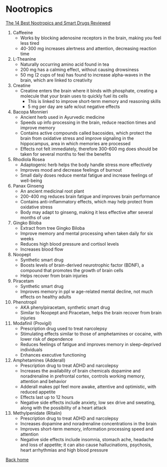 # Nootropics

[The 14 Best Nootropics and Smart Drugs Reviewed](https://www.healthline.com/nutrition/nootropics#section15)

1. Caffeeine
     * Works by blocking adenosine receptors in the brain, making you feel less tired
     * 40-300 mg increases alertness and attention, decreasing reaction time
2. L-Theanine
     * Naturally occurring amino acid found in tea
     * 200 mg has a calming effect, without causing drowsiness
     * 50 mg (2 cups of tea) has found to increase alpha-waves in the brain, which are linked to creativity
3. Creatine
     * Creatine enters the brain where it binds with phosphate, creating a molecule that your brain uses to quickly fuel its cells
       * This is linked to improve short-term memory and reasoning skills
       * 5 mg per day are safe w/out negative effects
4. Bacopa Monnieri
     * Ancient herb used in Ayurvedic medicine
     * Speeds up info processing in the brain, reduce reaction times and improve memory
     * Contains active compounds called bacosides, which protect the brain from oxidative stress and improve signaling in the hippocampus, area in which memories are processed
     * Effects not felt immediately, therefore 300-600 mg does should be taken for several months to feel the benefits
5. Rhodiola Rosea
     * Adaptogenic herb helps the body handle stress more effectively
     * Improves mood and decrease feelings of burnout
     * Small daily doses reduce mental fatigue and increase feelings of well-being
6. Panax Ginseng
     * An ancient medicinal root plant
     * 200-400 mg reduces brain fatigue and improves brain performance
     * Contains anti-inflammatory effects, which may help protect from oxidative stress
     * Body may adapt to ginseng, making it less effective after several months of use
7. Gingko Biloba
   * Extract from tree Gingko Biloba
   * Improve memory and mental processing when taken daily for six weeks
   * Reduces high blood pressure and cortisol levels
   * Increases blood flow
8.  Noopept
    * Synthetic smart drug
    * Boosts levels of brain-derived neurotrophic factor (BDNF), a compound that promotes the growth of brain cells
    * Helps recover from brain injuries
9.  Piracetam
    * Synthetic smart drug
    * Improves memory in ppl w age-related mental decline, not much effects on healthy adults
10. Phenotropil
    * AKA phenylpiracetam, synthetic smart drug
    * Similar to Noopept and Piracetam, helps the brain recover from brain injuries
11. Modafinil (Provigil)
    * Prescription drug used to treat narcolepsy
    * Stimulating effects similar to those of amphetamines or cocaine, with lower risk of dependence
    * Reduces feelings of fatigue and improves memory in sleep-deprived individuals
    * Enhances executive functioning
12. Amphetamines (Adderall)
    * Prescription drug to treat ADHD and narcolepsy
    * Increases the availability of brain chemicals dopamine and noradrenaline in prefrontal cortex, controls working memory, attention and behavior
    * Adderall makes ppl feel more awake, attentive and optimistic, with reduced appetite
    * Effects last up to 12 hours
    * Negative side effects include anxiety, low sex drive and sweating, along with the possibility of a heart attack
13. Methylpenidate (Ritalin)
    * Prescription drug to treat ADHD and narcolepsy
    * Increases dopamine and noradrenaline concentrations in the brain
    * Improves short-term memory, information processing speed and attention
    * Negative side effects include insomnia, stomach ache, headache and loss of appetite; it can also cause hallucinations, psychosis, heart arrhythmias and high blood pressure

[Back home](../README.md)
